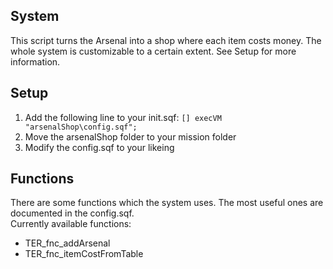 ## System  
This script turns the Arsenal into a shop where each item costs money. The whole system is customizable to a certain extent. See Setup for more information.  
  
## Setup  
1. Add the following line to your init.sqf: `[] execVM "arsenalShop\config.sqf";`  
2. Move the arsenalShop folder to your mission folder  
3. Modify the config.sqf to your likeing  
  
## Functions  
There are some functions which the system uses. The most useful ones are documented in the config.sqf.  
Currently available functions:  
* TER_fnc_addArsenal  
* TER_fnc_itemCostFromTable
